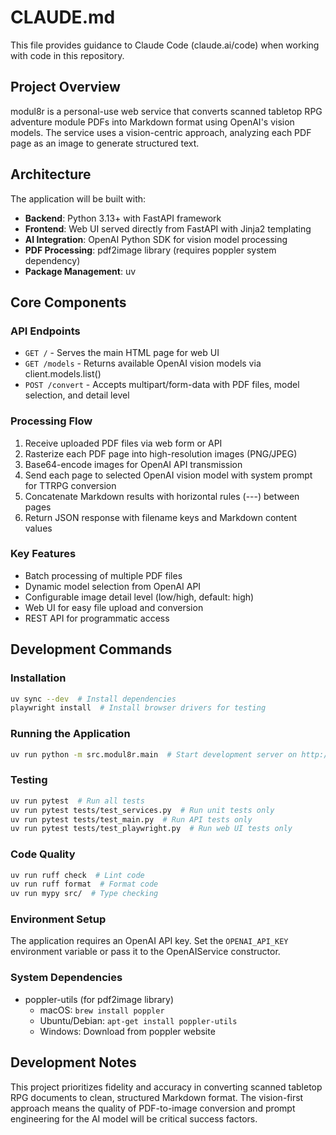 # CLAUDE.md

This file provides guidance to Claude Code (claude.ai/code) when working with code in this repository.

## Project Overview

modul8r is a personal-use web service that converts scanned tabletop RPG adventure module PDFs into Markdown format using OpenAI's vision models. The service uses a vision-centric approach, analyzing each PDF page as an image to generate structured text.

## Architecture

The application will be built with:

- **Backend**: Python 3.13+ with FastAPI framework  
- **Frontend**: Web UI served directly from FastAPI with Jinja2 templating
- **AI Integration**: OpenAI Python SDK for vision model processing
- **PDF Processing**: pdf2image library (requires poppler system dependency)
- **Package Management**: uv

## Core Components

### API Endpoints
- `GET /` - Serves the main HTML page for web UI
- `GET /models` - Returns available OpenAI vision models via client.models.list()  
- `POST /convert` - Accepts multipart/form-data with PDF files, model selection, and detail level

### Processing Flow
1. Receive uploaded PDF files via web form or API
2. Rasterize each PDF page into high-resolution images (PNG/JPEG)
3. Base64-encode images for OpenAI API transmission
4. Send each page to selected OpenAI vision model with system prompt for TTRPG conversion
5. Concatenate Markdown results with horizontal rules (---) between pages
6. Return JSON response with filename keys and Markdown content values

### Key Features
- Batch processing of multiple PDF files
- Dynamic model selection from OpenAI API
- Configurable image detail level (low/high, default: high)
- Web UI for easy file upload and conversion
- REST API for programmatic access

## Development Commands

### Installation
```bash
uv sync --dev  # Install dependencies
playwright install  # Install browser drivers for testing
```

### Running the Application
```bash
uv run python -m src.modul8r.main  # Start development server on http://127.0.0.1:8000
```

### Testing
```bash
uv run pytest  # Run all tests
uv run pytest tests/test_services.py  # Run unit tests only
uv run pytest tests/test_main.py  # Run API tests only
uv run pytest tests/test_playwright.py  # Run web UI tests only
```

### Code Quality
```bash
uv run ruff check  # Lint code
uv run ruff format  # Format code
uv run mypy src/  # Type checking
```

### Environment Setup
The application requires an OpenAI API key. Set the `OPENAI_API_KEY` environment variable or pass it to the OpenAIService constructor.

### System Dependencies
- poppler-utils (for pdf2image library)
  - macOS: `brew install poppler`
  - Ubuntu/Debian: `apt-get install poppler-utils`
  - Windows: Download from poppler website

## Development Notes

This project prioritizes fidelity and accuracy in converting scanned tabletop RPG documents to clean, structured Markdown format. The vision-first approach means the quality of PDF-to-image conversion and prompt engineering for the AI model will be critical success factors.